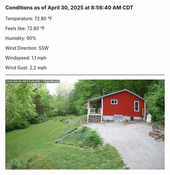 ### Conditions as of April 30, 2025 at 8:56:40 AM CDT 

Temperature: 72.80 &deg;F

Feels like: 72.80 &deg;F

Humidity: 90%

Wind Direction: SSW

Windspeed: 1.1 mph

Wind Gust: 2.2 mph

---

<img src="./images/latest.jpeg"/>

